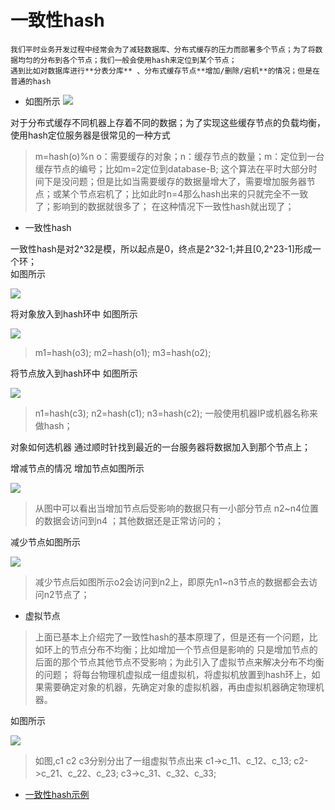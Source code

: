 一致性hash
=========
    我们平时业务开发过程中经常会为了减轻数据库、分布式缓存的压力而部署多个节点；为了将数据均匀的分布到各个节点；我们一般会使用hash来定位到某个节点；
    遇到比如对数据库进行**分表分库** 、分布式缓存节点**增加/删除/宕机**的情况；但是在普通的hash 
    
- 如图所示
![](https://github.com/werwolfGu/JHodgepodge/blob/master/web/src/main/webapp/picture/hash_1.png)    
    
对于分布式缓存不同机器上存着不同的数据；为了实现这些缓存节点的负载均衡，使用hash定位服务器是很常见的一种方式
>m=hash(o)%n  o：需要缓存的对象；n：缓存节点的数量；m：定位到一台缓存节点的编号；比如m=2定位到database-B;
这个算法在平时大部分时间下是没问题；但是比如当需要缓存的数据量增大了，需要增加服务器节点；或某个节点宕机了；比如此时n=4那么hash出来的只就完全不一致了；影响到的数据就很多了；
在这种情况下一致性hash就出现了；

- 一致性hash

一致性hash是对2^32是模，所以起点是0，终点是2^32-1;并且[0,2^23-1]形成一个环；    
如图所示

![](https://github.com/werwolfGu/JHodgepodge/blob/master/web/src/main/webapp/picture/hash_3.png)
    
将对象放入到hash环中
如图所示

![](https://github.com/werwolfGu/JHodgepodge/blob/master/web/src/main/webapp/picture/hash_4.png)    
>m1=hash(o3);
m2=hash(o1);
m3=hash(o2);    

将节点放入到hash环中
如图所示

![](https://github.com/werwolfGu/JHodgepodge/blob/master/web/src/main/webapp/picture/hash_5.png)
>n1=hash(c3);
n2=hash(c1);
n3=hash(c2);
一般使用机器IP或机器名称来做hash；

对象如何选机器
通过顺时针找到最近的一台服务器将数据加入到那个节点上；

增减节点的情况
增加节点如图所示

![](https://github.com/werwolfGu/JHodgepodge/blob/master/web/src/main/webapp/picture/hash_6.png)
>从图中可以看出当增加节点后受影响的数据只有一小部分节点 n2~n4位置的数据会访问到n4 ；其他数据还是正常访问的；

减少节点如图所示

![](https://github.com/werwolfGu/JHodgepodge/blob/master/web/src/main/webapp/picture/hash_7.png)
>减少节点后如图所示o2会访问到n2上，即原先n1~n3节点的数据都会去访问n2节点了；    

- 虚拟节点

>上面已基本上介绍完了一致性hash的基本原理了，但是还有一个问题，比如环上的节点分布不均衡；比如增加一个节点但是影响的
只是增加节点的后面的那个节点其他节点不受影响；为此引入了虚拟节点来解决分布不均衡的问题；
将每台物理机虚拟成一组虚拟机，将虚拟机放置到hash环上，如果需要确定对象的机器，先确定对象的虚拟机器，再由虚拟机器确定物理机器。

如图所示

![](https://github.com/werwolfGu/JHodgepodge/blob/master/web/src/main/webapp/picture/hash_2.png)

>如图,c1 c2  c3分别分出了一组虚拟节点出来
c1->c_11、c_12、c_13;
c2->c_21、c_22、c_23;
c3->c_31、c_32、c_33;

- [一致性hash示例](https://github.com/werwolfGu/JHodgepodge/blob/master/app-leetcode/src/main/java/com/guce/ConsistentHashWithoutVN.java)


